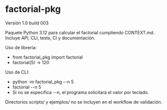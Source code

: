 # factorial-pkg

Versión 1.0 build 003

Paquete Python 3.12 para calcular el factorial cumpliendo CONTEXT.md. Incluye API, CLI, tests, CI y documentación.

Uso de librería:
- from factorial_pkg import factorial
- factorial(5) -> 120

Uso de CLI:
- python -m factorial_pkg --n 5
- factorial --n 5
- Si no se especifica --n, el programa solicitará el valor por teclado.

Directorios scripts/ y ejemplos/ no se incluyen en el workflow de validación.
